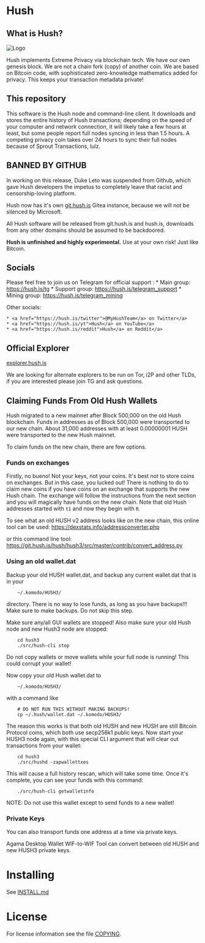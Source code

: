 # Hush

## What is Hush?

![Logo](doc/hush/hush.png "Logo")

Hush implements Extreme Privacy via blockchain tech. We have our own
genesis block. We are not a chain fork (copy) of another coin. We are based on
Bitcoin code, with sophisticated zero-knowledge mathematics added for privacy.
This keeps your transaction metadata private!

## This repository

This software is the Hush node and command-line client. It downloads and stores
the entire history of Hush transactions; depending on the speed of your
computer and network connection, it will likely take a few hours at least, but
some people report full nodes syncing in less than 1.5 hours. A competing privacy
coin takes over 24 hours to sync their full nodes because of Sprout Transactions, lulz.

## BANNED BY GITHUB

In working on this release, Duke Leto was suspended from Github, which gave Hush developers
the impetus to completely leave that racist and censorship-loving platform.

Hush now has it's own <a href="https://git.hush.is/hush">git.hush.is</a> Gitea instance,
because we will not be silenced by Microsoft.

All Hush software will be released from git.hush.is and hush.is, downloads from any other
domains should be assumed to be backdoored.

**Hush is unfinished and highly experimental.** Use at your own risk! Just like Bitcoin.

## Socials

Please feel free to join us on Telegram for official support :
    * Main group: https://hush.is/tg
    * Support group: https://hush.is/telegram_support
    * Mining group: https://hush.is/telegram_mining

Other socials:

    * <a href="https://hush.is/twitter">@MyHushTeam</a> on Twitter</a>
    * <a href="https://hush.is/yt">Hush</a> on YouTube</a>
    * <a href="https://hush.is/reddit">Hush</a> on Reddit</a>

## Official Explorer

<a href="https://explorer.hush.is">explorer.hush.is</a>

We are looking for alternate explorers to be run on Tor, i2P and other TLDs, if you are interested
please join TG and ask questions.

## Claiming Funds From Old Hush Wallets

Hush migrated to a new mainnet after Block 500,000 on the old Hush blockchain.
Funds in addresses as of Block 500,000 were transported to our new chain. About
31,000 addresses with at least 0.00000001 HUSH were transported to the new Hush
mainnet.

To claim funds on the new chain, there are few options.

### Funds on exchanges

Firstly, no bueno! Not your keys, not your coins. It's best not to store coins
on exchanges. But in this case, you lucked out! There is nothing to do to claim
new coins if you have coins on an exchange that supports the new Hush chain.
The exchange will follow the instructions from the next section and you will
magically have funds on the new chain. Note that old Hush addresses started
with `t1` and now they begin with `R`.

To see what an old HUSH v2 address looks like on the new chain, this online tool
can be used: https://dexstats.info/addressconverter.php

or this command line tool: https://git.hush.is/hush/hush3/src/master/contrib/convert_address.py


### Using an old wallet.dat

Backup your old HUSH wallet.dat, and backup any current wallet.dat that is in your

        ~/.komodo/HUSH3/

directory. There is no way to lose funds, as long as you have backups!!! Make sure
to make backups. Do not skip this step.

Make sure any/all GUI wallets are stopped! Also make sure your old Hush node
and new Hush3 node are stopped:

        cd hush3
        ./src/hush-cli stop

Do not copy wallets or move wallets while your full node is running! This could
corrupt your wallet!

Now copy your old Hush wallet.dat to

        ~/.komodo/HUSH3/

with a command like

        # DO NOT RUN THIS WITHOUT MAKING BACKUPS!
        cp ~/.hush/wallet.dat ~/.komodo/HUSH3/

The reason this works is that both old HUSH and new HUSH are still Bitcoin Protocol
coins, which both use secp256k1 public keys. Now start your HUSH3 node again,
with this special CLI argument that will clear out transactions from your wallet:

        cd hush3
        ./src/hushd -zapwallettxes

This will cause a full history rescan, which will take some time. Once it's complete,
you can see your funds with this command:

        ./src/hush-cli getwalletinfo

NOTE: Do not use this wallet except to send funds to a new wallet!

### Private Keys

You can also transport funds one address at a time via private keys.

Agama Desktop Wallet WIF-to-WIF Tool can convert between old HUSH and new HUSH3
private keys.

# Installing

See [INSTALL.md](https://git.hush.is/hush/hush3/src/branch/master/INSTALL.md)

# License

For license information see the file [COPYING](COPYING).
